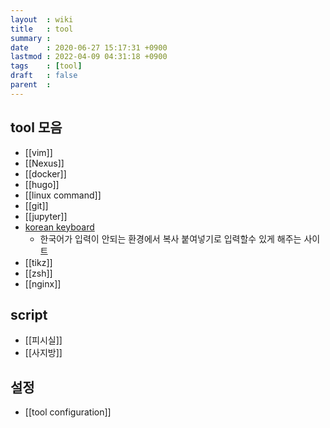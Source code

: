 ```yaml
---
layout  : wiki
title   : tool
summary :
date    : 2020-06-27 15:17:31 +0900
lastmod : 2022-04-09 04:31:18 +0900
tags    : [tool]
draft   : false
parent  :
---
```


## tool 모음
 * [[vim]]
 * [[Nexus]]
 * [[docker]]
 * [[hugo]]
 * [[linux command]]
 * [[git]]
 * [[jupyter]]
 * [korean keyboard](https://gate2home.com/Korean-Keyboard)
   * 한국어가 입력이 안되는 환경에서 복사 붙여넣기로 입력할수 있게 해주는 사이트
 * [[tikz]]
 * [[zsh]]
 * [[nginx]]

## script
 * [[피시실]]
 * [[사지방]]

## 설정
 * [[tool configuration]]

